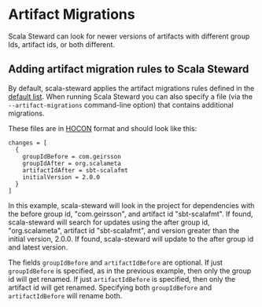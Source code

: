 # Artifact Migrations

Scala Steward can look for newer versions of artifacts with different group Ids, artifact ids, or both different.

## Adding artifact migration rules to Scala Steward

By default, scala-steward applies the artifact migrations rules defined in the [default list][migrations]. When running 
Scala Steward you can also specify a file (via the `--artifact-migrations` command-line option) that contains 
additional migrations.

These files are in [HOCON][HOCON] format and should look like this:
```hocon
changes = [
  {
    groupIdBefore = com.geirsson
    groupIdAfter = org.scalameta
    artifactIdAfter = sbt-scalafmt
    initialVersion = 2.0.0
  }
]
```
In this example, scala-steward will look in the project for dependencies with the before group id, "com.geirsson", and 
artifact id "sbt-scalafmt". If found, scala-steward will search for updates using the after group id, "org.scalameta", 
artifact id "sbt-scalafmt", and version greater than the initial version, 2.0.0. If found, scala-steward will update
to the after group id and latest version.

The fields `groupIdBefore` and `artifactIdBefore` are optional. If just `groupIdBefore` is specified, as in the previous
example, then only the group id will get renamed. If just `artifactIdBefore` is specified, then only the artifact id
will get renamed. Specifying both `groupIdBefore` and `artifactIdBefore` will rename both.

[migrations]: https://github.com/scala-steward-org/scala-steward/blob/master/modules/core/src/main/resources/artifact-migrations.conf
[HOCON]: https://github.com/lightbend/config/blob/master/HOCON.md